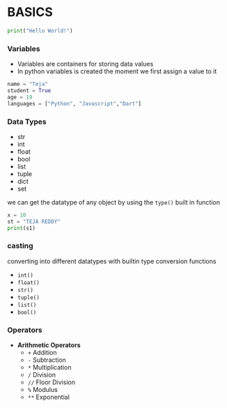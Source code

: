 # BASICS

```python
print("Hello World!")
```
### Variables
* Variables are containers for storing data values
* In python variables is created the moment we first assign a value to it
```python
name = "Teja"
student = True
age = 19
languages = ["Python", "Javascript","Dart"]
```


### Data Types
* str
* int
* float
* bool
* list
* tuple
* dict
* set

we can get the datatype of any object by using the `type()` built in function
```python
x = 10
st = "TEJA REDDY"
print(s1)
```
### casting
converting into different datatypes with builtin type conversion functions

* `int()` 
* `float()` 
* `str()` 
* `tuple()` 
* `list()` 
* `bool()` 

### Operators
* **Arithmetic Operators**
    * `+` Addition 
    * `-` Subtraction
    * `*` Multiplication
    * `/` Division
    * `//` Floor Division
    * `%` Modulus
    * `**` Exponential









